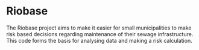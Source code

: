 # Riobase
The Riobase project aims to make it easier for small municipalities to make risk based decisions regarding maintenance of their sewage infrastructure. This code forms the basis for analysing data and making a risk calculation.
